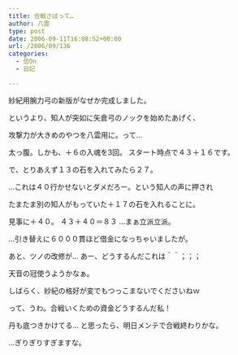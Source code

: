 ```yaml
---
title: 合戦さぼって…
author: 八雲
type: post
date: 2006-09-11T16:08:52+00:00
url: /2006/09/136
categories:
  - 信On
  - 日記

---
```

紗紀用腕力弓の新版がなぜか完成しました。

というより、知人が突如に矢倉弓のノックを始めたあげく、
  
攻撃力が大きめのやつを八雲用に。って…
  
太っ腹。しかも、＋６の入魂を3回。 スタート時点で４３＋１６です。

で、とりあえず１３の石を入れてみたら２７。
  
…これは４０行かせないとダメだろー。という知人の声に押され
  
たまたま別の知人がもっていた＋１７の石を入れることに。

見事に＋４０。 ４３＋４０＝８３ …まぁ立派立派。

…引き替えに６０００貫ほど借金になっちゃいましたが。
  
あと、ツノの改修が… あー、どうするんだこれは＾＾；；；
  
天音の冠使うようかなぁ。

しばらく、紗紀の格好が変でもつっこまないでくださいねｗ
  
って、うわ。合戦いくための資金どうするんだ私！
  
丹も底つきかけてる… と思ったら、明日メンテで合戦終わりかな。
  
…ぎりぎりすぎますな。